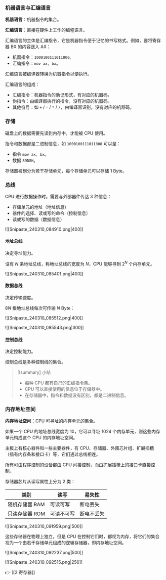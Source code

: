### 机器语言与汇编语言

**机器语言**：机器指令的集合。

**汇编语言**：直接在硬件上工作的编程语言。

汇编语言的主体是汇编指令，它是机器指令便于记忆的书写格式。例如，要将寄存器 BX 的内容送入 AX：

- 机器指令：`1000100111011000`。
- 汇编指令：`mov ax, bx`。

汇编语言被编译器转换为机器指令以便执行。

汇编语言的组成：

- 汇编指令：机器指令的助记形式，有对应的机器码。
- 伪指令：由编译器执行的指令，没有对应的机器码。
- 其他符号：如 `+` / `-` / `*` / `/`，由编译器识别，没有对应的机器码。

### 存储

磁盘上的数据需要先读到内存中，才能被 CPU 使用。

指令和数据都是二进制信息，如 `1000100111011000` 可以是：

- 指令 `mov ax, bx`。
- 数据 `89D8H`。

存储器被划分为若干存储单元，每个存储单元可以存储 $1$ Byte。

### 总线

CPU 进行数据操作时，需要与外部器件传达 3 种信息：

- 存储单元的地址（地址信息）
- 器件的选择、读或写的命令（控制信息）
- 读或写的数据（数据信息）

![[Snipaste_240310_084910.png|400]]

#### 地址总线

决定寻址能力。

设有 $N$ 条地址总线，称地址总线的宽度为 $N$，CPU 能够寻到 $2^N$ 个内存单元。

![[Snipaste_240310_085401.png|400]]

#### 数据总线

决定传输速度。

$8 N$ 根地址总线每次可传输 $N$ Byte：

![[Snipaste_240310_085512.png|400]]

![[Snipaste_240310_085543.png|300]]

#### 控制总线

决定控制能力。

控制总线是多种控制线的集合。

> [!summary] 小结
> 
> - 每种 CPU 都有自己的汇编指令集。
> - CPU 可以直接使用的信息位于存储器中。
> - 在存储器中，指令和数据没有区别，都是二进制信息。

### 内存地址空间

**内存地址空间**：CPU 可寻址的内存单元的集合。

如果一个 CPU 的地址总线宽度为 $10$，它可以寻址 $1024$ 个内存单元，则这些内存单元构成这个 CPU 的内存地址空间。

主板上有核心器件和一些主要器件，有 CPU、存储器、外围芯片组、扩展插槽（插有内存条和接口卡）等，它们通过总线相连。

所有可由程序控制的设备都由 CPU 间接控制，而由扩展插槽上的接口卡直接控制。

存储器芯片从读写属性上分为 2 类：

| 类别        | 读写    | 易失性   |
| --------- | ----- | ----- |
| 随机存储器 RAM | 可读可写  | 断电丢失  |
| 只读存储器 ROM | 可读不可写 | 断电不丢失 |

![[Snipaste_240310_091959.png|500]]

这些存储器在物理上独立，但是 CPU 在控制它们时，都视为内存，将它们的集合视为一个由若干存储单元组成的逻辑存储器，即内存地址空间。

![[Snipaste_240310_092237.png|500]]

![[Snipaste_240310_092515.png|250]]

👉 [[2 寄存器]]